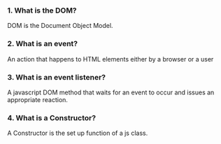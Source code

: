 ### 1. What is the DOM?
DOM is the Document Object Model.

### 2. What is an event?
An action that happens to HTML elements either by a browser or a user

### 3. What is an event listener?
A javascript DOM method that waits for an event to occur and issues an appropriate reaction.

### 4. What is a Constructor?
A Constructor is the set up function of a js class.
